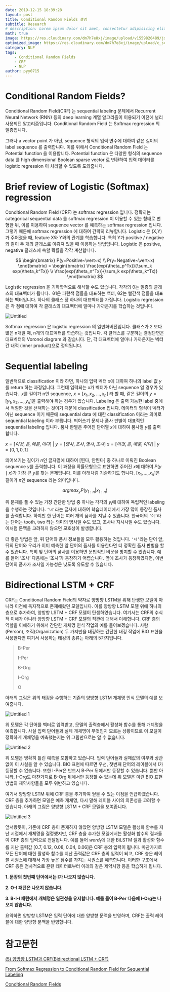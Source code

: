 ```yaml
---
date: 2019-12-15 18:39:28
layout: post
title: Conditional Random Fields 설명
subtitle: Research
# description: Lorem ipsum dolor sit amet, consectetur adipisicing elit, sed do eiusmod tempor incididunt ut labore et dolore magna aliqua.
math: true
image: https://res.cloudinary.com/dm7h7e8xj/image/upload/v1559820489/js-code_n83m7a.jpg
optimized_image: https://res.cloudinary.com/dm7h7e8xj/image/upload/c_scale,w_380/v1559820489/js-code_n83m7a.jpg
category: NLP
tags:
    - Conditional Random Fields
    - CRF
    - NLP
author: pyy0715
---
```


# Conditional Random Fields?

Conditional Random Field(CRF) 는 sequential labeling 문제에서 Recurrent Neural Network (RNN) 등의 deep learning 계열 알고리즘이 이용되기 이전에 널리 사용되던 알고리즘입니다.
Conditional Random Field 는 Softmax regression 의 일종입니다. 

그러나 a vector point 가 아닌, sequence 형식의 입력 변수에 대하여 같은 길이의 label sequence 를 출력합니다.
이를 위해서 Conditional Random Field 는 Potential function 을 이용합니다. Potential function 은 다양한 형식의 sequence data 를 high dimensional Boolean sparse vector 로 변환하여 입력 데이터를 logistic regression 이 처리할 수 있도록 도와줍니다.

# Brief review of Logistic (Softmax) regression
Conditional Random Field (CRF) 는 softmax regression 입니다.
정확히는 categorical sequential data 를 softmax regression 이 이용할 수 있는 형태로 변형한 뒤, 이를 이용하여 sequence vector 를 예측하는 softmax regression 입니다.
그렇기 때문에 softmax regression 에 대하여 간략히 리뷰합니다.
Logistic 은 (X,Y)가 주어졌을 때, feature X와 Y와의 관계를 학습합니다.
특히 Y가 positive / negative 와 같이 두 개의 클래스로 이뤄져 있을 때 이용하는 방법입니다.
Logistic 은 positive, negative 클래스에 속할 확률을 각각 계산합니다.

$$ \begin{bmatrix} P(y=Positive~\vert~x) \\ P(y=Negative~\vert~x) \end{bmatrix} = \begin{bmatrix} \frac{exp(\theta_p^Tx)}{\sum_k exp(\theta_k^Tx)} \\ \frac{exp(\theta_n^Tx)}{\sum_k exp(\theta_k^Tx)} \end{bmatrix} $$

Logistic regression 을 기하학적으로 해석할 수도 있습니다. 각각의 θ는 일종의 클래스의 대표벡터가 됩니다. 
θ1은 파란색 점들을 대표하는 백터, θ2는 빨간색 점들을 대표하는 벡터입니다.
하나의 클래스 당 하나의 대표벡터를 가집니다.
Logistic regression 은 각 점에 대하여 각 클래스의 대표벡터에 얼마나 가까운지를 학습하는 것입니다.

![Untitled](https://user-images.githubusercontent.com/47301926/70879300-26bd7880-2008-11ea-94b5-2eb02d965c9e.png)

Softmax regression 은 logistic regression 의 일반화버전입니다.
클래스가 2 보다 많은 n개일 때, n개의 대표벡터를 학습하는 것입니다.
각 클래스를 구분하는 결정단면은 대표벡터의 Voronoi diagram 과 같습니다.
단, 각 대표벡터에 얼마나 가까운지는 벡터 간 내적 (inner product)으로 정의됩니다.

# Sequential labeling

일반적으로 classification 이라 하면, 하나의 입력 벡터 $x$에 대하여 하나의 label 값 $y$를 return 하는 과정입니다.
그런데 입력되는 $x$가 벡터가 아닌 sequence 일 경우가 있습니다. 
$x$를 길이가 n인 sequence, $x = [x_1, x_2, \ldots, x_n]$ 라 할 때, 같은 길이의 $y = [y_1, x_2, \ldots, y_n]$을 출력해야 하는 경우가 있습니다.
Labeling 은 출력 가능한 label 중에서 적절한 것을 선택하는 것이기 때문에 classification 입니다.
데이터의 형식이 벡터가 아닌 sequence 이기 때문에 sequential data 에 대한 classification 이라는 의미로 sequential labeling 이라 부릅니다.
띄어쓰기 문제나 품사 판별이 대표적인 sequential labeling 입니다.
품사 판별은 주어진 단어열 $x$에 대하여 품사열 $y$를 출력합니다.

$x = [이것, 은, 예문, 이다]$  | $y = [명사, 조사, 명사, 조사]$
$x = [이것, 은, 예문, 이다]$  | $y = [0, 1, 0, 1]$

띄어쓰기는 길이가 $n$인 글자열에 대하여 [띈다, 안띈다] 중 하나로 이뤄진 Boolean sequence $y$를 출력합니다.
이 과정을 확률모형으로 표현하면 주어진 $x$에 대하여 $P(y \mid x)$가 가장 큰 $y$를 찾는 문제입니다.
이를 아래처럼 기술하기도 합니다. $[x_1, \ldots, x_n]$은 길이가 $n$인 sequence 라는 의미입니다.

$$argmax_y P(y_{1:n} \vert x_{1:n})$$

위 문제를 풀 수 있는 가장 간단한 방법 중 하나는 각각의 $y_i$에 대하여 독립적인 labeling 을 수행하는 것입니다.
`‘너’`라는 글자에 대하여 학습데이터에서 가장 많이 등장한 품사를 출력합니다.
하지만 한 단어는 여러 개의 품사를 지닐 수 있습니다.
한국어의 `‘이’`라는 단어는 tooth, two 라는 의미의 명사일 수도 있고, 조사나 지시사일 수도 있습니다. 
이처럼 문맥을 고려하지 않으면 모호성이 발생합니다.

더 좋은 방법은 앞, 뒤 단어와 품사 정보들을 모두 활용하는 것입니다.
`‘너’`라는 단어 앞, 뒤의 단어와 우리가 이미 예측한 앞 단어의 품사를 이용한다면 더 정확한 품사 판별을 할 수 있습니다.
특히 앞 단어의 품사를 이용하면 문법적인 비문을 방지할 수 있습니다.
예를 들어 ‘조사’ 다음에는 ‘조사’가 등장하기 어렵습니다.
앞에 조사가 등장하였다면, 이번 단어의 품사가 조사일 가능성은 낮도록 유도할 수 있습니다.

# Bidirectional LSTM + CRF

CRF는 Conditional Random Field의 약자로 양방향 LSTM을 위해 탄생한 모델이 아니라 이전에 독자적으로 존재해왔던 모델입니다.
이를 양방향 LSTM 모델 위에 하나의 층으로 추가하여, 양방향 LSTM + CRF 모델이 탄생하였습니다. 여기서는 CRF의 수식적 이해가 아니라 양방향 LSTM + CRF 모델의 직관에 대해서 이해합니다.
CRF 층의 역할을 이해하기 위해서 간단한 개체명 인식 작업의 예를 들어보겠습니다.
사람(Person), 조직(Organization) 두 가지만을 태깅하는 간단한 태깅 작업에 BIO 표현을 사용한다면 여기서 사용하는 태깅의 종류는 아래의 5가지입니다.

> B-Per
>
> I-Per
>
> B-Org
>
> I-Org
>
> O

아래의 그림은 위의 태깅을 수행하는 기존의 양방향 LSTM 개체명 인식 모델의 예를 보여줍니다.

![Untitled 1](https://user-images.githubusercontent.com/47301926/70879302-27560f00-2008-11ea-97c1-b778382a7d53.png)

위 모델은 각 단어를 벡터로 입력받고, 모델의 출력층에서 활성화 함수를 통해 개체명을 예측합니다.
사실 입력 단어들과 실제 개체명이 무엇인지 모르는 상황이므로 이 모델이 정확하게 개체명을 예측했는지는 위 그림만으로는 알 수 없습니다.

![Untitled 2](https://user-images.githubusercontent.com/47301926/70879303-27560f00-2008-11ea-9c30-09cba2751774.png)

위 모델은 명확히 틀린 예측을 포함하고 있습니다.
입력 단어들과 실제값의 여부와 상관없이 이 사실을 알 수 있습니다.
BIO 표현에 따르면 우선, 첫번째 단어의 레이블에서 I가 등장할 수 없습니다.
또한 I-Per은 반드시 B-Per 뒤에서만 등장할 수 있습니다. 뿐만 아니라, I-Org도 마찬가지로 B-Org 뒤에서만 등장할 수 있는데 위 모델은 이런 BIO 표현 방법의 제약사항들을 모두 위반하고 있습니다.

여기서 양방향 LSTM 위에 CRF 층을 추가하여 얻을 수 있는 이점을 언급하겠습니다.
CRF 층을 추가하면 모델은 예측 개체명, 다시 말해 레이블 사이의 의존성을 고려할 수 있습니다.
아래의 그림은 양방향 LSTM + CRF 모델을 보여줍니다.

![Untitled 3](https://user-images.githubusercontent.com/47301926/70879304-27560f00-2008-11ea-91bd-977468822b54.png)

앞서봤듯이, 기존에 CRF 층이 존재하지 않았던 양방향 LSTM 모델은 활성화 함수를 지난 시점에서 개체명을 결정했지만, CRF 층을 추가한 모델에서는 활성화 함수의 결과들이 CRF 층의 입력으로 전달됩니다.
예를 들어 $word_1$에 대한 BiLSTM 셀과 활성화 함수를 지난 출력값 [0.7, 0.12, 0.08, 0.04, 0.06]은 CRF 층의 입력이 됩니다.
마찬가지로 모든 단어에 대한 활성화 함수를 지난 출력값은 CRF 층의 입력이 되고, CRF 층은 레이블 시퀀스에 대해서 가장 높은 점수를 가지는 시퀀스를 예측합니다.
이러한 구조에서 CRF 층은 점차적으로 훈련 데이터로부터 아래와 같은 제약사항 등을 학습하게 됩니다.

**1. 문장의 첫번째 단어에서는 I가 나오지 않습니다.**

**2. O-I 패턴은 나오지 않습니다.**

**3. B-I-I 패턴에서 개체명은 일관성을 유지합니다. 예를 들어 B-Per 다음에 I-Org는 나오지 않습니다.**

요약하면 양방향 LSTM은 입력 단어에 대한 양방향 문맥을 반영하며, CRF는 출력 레이블에 대한 양방향 문맥을 반영합니다.

# 참고문헌
[(5) 양방향 LSTM과 CRF(Bidirectional LSTM + CRF)](https://wikidocs.net/34156)

[From Softmax Regression to Conditional Random Field for Sequential Labeling](https://lovit.github.io/nlp/machine%20learning/2018/04/24/crf/)

[Conditional Random Fields](https://ratsgo.github.io/machine%20learning/2017/11/10/CRF/)
